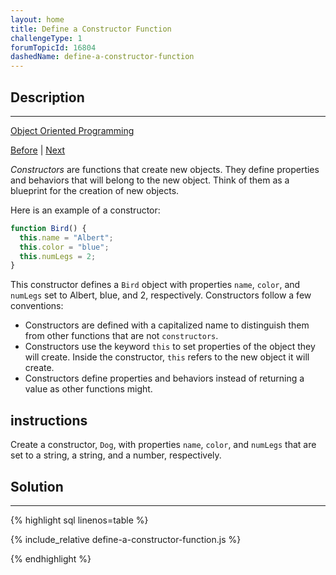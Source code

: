 ```yaml
---
layout: home
title: Define a Constructor Function
challengeType: 1
forumTopicId: 16804
dashedName: define-a-constructor-function
---
```


<div class="row">
<div class="columnStmt" markdown="1">

## Description
------

[Object Oriented Programming](../object-oriented-programming/README.md)

[Before](./make-code-more-reusable-with-the-this-keyword.md)  | [Next](./use-a-constructor-to-create-objects.md) 

<dfn>Constructors</dfn> are functions that create new objects. They define properties and behaviors that will belong to the new object. Think of them as a blueprint for the creation of new objects.

Here is an example of a constructor:

```js
function Bird() {
  this.name = "Albert";
  this.color = "blue";
  this.numLegs = 2;
}
```

This constructor defines a `Bird` object with properties `name`, `color`, and `numLegs` set to Albert, blue, and 2, respectively. Constructors follow a few conventions:

<ul><li>Constructors are defined with a capitalized name to distinguish them from other functions that are not <code>constructors</code>.</li><li>Constructors use the keyword <code>this</code> to set properties of the object they will create. Inside the constructor, <code>this</code> refers to the new object it will create.</li><li>Constructors define properties and behaviors instead of returning a value as other functions might.</li></ul>

##  instructions 

Create a constructor, `Dog`, with properties `name`, `color`, and `numLegs` that are set to a string, a string, and a number, respectively.

</div>
<div class="columnSol" markdown="1">

## Solution
------

{% highlight sql linenos=table %}

{% include_relative define-a-constructor-function.js %}

{% endhighlight %}

</div>
</div>


